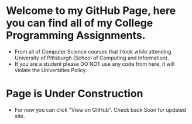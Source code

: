 # Welcome to my GitHub Page, here you can find all of my College Programming Assignments.
  - From all of Computer Science courses that I took while attending University of Pittsburgh (School of Computing and Information).
  - If you are a student please DO NOT use any code from here, it will violate the Universities Policy.
#  Page is Under Construction
  - For now you can click "View on GitHub". Check back Soon for updated site.
